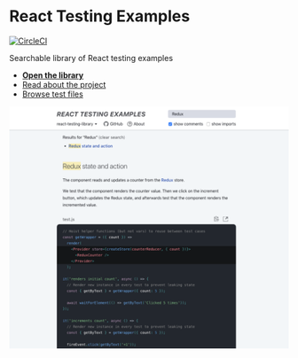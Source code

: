 # React Testing Examples

[<img src="https://img.shields.io/circleci/project/github/skidding/react-testing-examples/master.svg" alt="CircleCI" />](https://circleci.com/gh/skidding/react-testing-examples)

Searchable library of React testing examples

- **[Open the library](https://react-testing-examples.com)**
- [Read about the project](https://react-testing-examples.com/about)
- [Browse test files](tests)

[<img alt="Screenshot of React Testing Examples" src="screenshot2.png" />](https://react-testing-examples.com)
